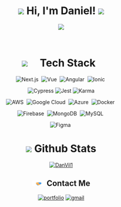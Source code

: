 <h1 align="center">
  <img src="https://media2.giphy.com/media/QssGEmpkyEOhBCb7e1/giphy.gif?cid=ecf05e47a0n3gi1bfqntqmob8g9aid1oyj2wr3ds3mg700bl&rid=giphy.gif" width ="25"> Hi, I'm Daniel! <img src="https://media2.giphy.com/media/QssGEmpkyEOhBCb7e1/giphy.gif?cid=ecf05e47a0n3gi1bfqntqmob8g9aid1oyj2wr3ds3mg700bl&rid=giphy.gif" width ="25">
</h1>

<p align="center">
 <img src="https://readme-typing-svg.herokuapp.com?font=Time+New+Roman&color=F55442&size=25&center=true&vCenter=true&width=600&height=100&lines=Front-End+Developer,;DevOps+Specialist,;UX/UI+Designer">
</p>

<div align="center">
  <h1>
    <img src="https://media0.giphy.com/media/v1.Y2lkPTc5MGI3NjExa2tqZm9zN3V5ajN4M3Q3cGx3djY5amM5bHFpOXVnMmptNjNhbndlZSZlcD12MV9pbnRlcm5hbF9naWZfYnlfaWQmY3Q9Zw/6UL3rqweR5Y2Jcrnqb/giphy.gif" width="35">
    <b>Tech Stack</b>
  </h1>

  ![Next.js](https://img.shields.io/badge/-Next.js-05122A?style=flat&logo=next.js)&nbsp;
  ![Vue](https://img.shields.io/badge/-Vue-05122A?style=flat&logo=vue.js)&nbsp;
  ![Angular](https://img.shields.io/badge/-Angular-05122A?style=flat&logo=angular)&nbsp;
  ![Ionic](https://img.shields.io/badge/-Ionic-05122A?style=flat&logo=ionic)&nbsp;

  ![Cypress](https://img.shields.io/badge/-Cypress-05122A?style=flat&logo=cypress)
  ![Jest](https://img.shields.io/badge/-Cypress-05122A?style=flat&logo=cypress)
  ![Karma](https://img.shields.io/badge/-Cypress-05122A?style=flat&logo=cypress)
  
  ![AWS](https://img.shields.io/badge/AWS-%23FF9900.svg?logo=amazon-web-services&logoColor=white)&nbsp;
  ![Google Cloud](https://img.shields.io/badge/Google%20Cloud-05122A?style=flat-square&logo=google-cloud)&nbsp;
  ![Azure](https://img.shields.io/badge/Google%20Cloud-05122A?style=flat-square&logo=google-cloud)&nbsp;
  ![Docker](https://img.shields.io/badge/-Docker-05122A?style=flat&logo=docker)&nbsp;
  
  ![Firebase](https://img.shields.io/badge/-Firebase-05122A?style=flat&logo=firebase&logoColor=FFCA28)&nbsp;
  ![MongoDB](https://img.shields.io/badge/-MongoDB-05122A?style=flat&logo=mongodb&logoColor=339933)&nbsp;
  ![MySQL](https://img.shields.io/badge/-MySQL-05122A?style=flat&logo=mysql&logoColor=4479A1)&nbsp;
  
  ![Figma](https://img.shields.io/badge/-Figma-05122A?style=flat&logo=figma)&nbsp;

</div>

<div align="center">
  <h1>
    <img src="https://media.giphy.com/media/iY8CRBdQXODJSCERIr/giphy.gif" width="35">
    <b>Github Stats</b>
  </h1>
</div>
<div align="center">
  <a href="https://github.com/DanVil1/">
    <img src="https://github-readme-stats.vercel.app/api/top-langs?username=DanVil1&show_icons=true&locale=en&layout=compact&line_height=20&title_color=ffffff&icon_color=F55442&text_color=ffffff&bg_color=161b22f2&hide=python" width="375" alt="DanVil1"/>
  </a>
</div>

<div align="center">

## <img src="https://github.com/0xAbdulKhalid/0xAbdulKhalid/raw/main/assets/mdImages/handshake.gif" width="35"> Contact Me 
[![portfolio](https://img.shields.io/badge/Portfolio-05122A?style=for-the-badge&logo=Google-chrome&logoColor=white)](https://daniel-villalobos.netlify.app/)
[![gmail](https://img.shields.io/badge/Gmail-D14836?style=for-the-badge&logo=Gmail&logoColor=white)](mailto:daniel.e.villalobos.f@gmail.com)

</div>

